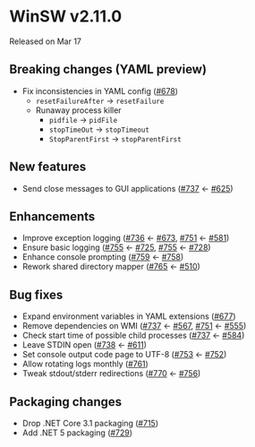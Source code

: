 # WinSW v2.11.0

Released on Mar 17

## Breaking changes (YAML preview)

- Fix inconsistencies in YAML config ([#678](https://github.com/winsw/winsw/pull/678))
  - `resetFailureAfter` → `resetFailure`
  - Runaway process killer
    - `pidfile` → `pidFile`
    - `stopTimeOut` → `stopTimeout`
    - `StopParentFirst` → `stopParentFirst`



## New features

- Send close messages to GUI applications ([#737](https://github.com/winsw/winsw/pull/737) ← [#625](https://github.com/winsw/winsw/pull/625))



## Enhancements

- Improve exception logging ([#736](https://github.com/winsw/winsw/pull/736) ← [#673](https://github.com/winsw/winsw/pull/673), [#751](https://github.com/winsw/winsw/pull/751) ← [#581](https://github.com/winsw/winsw/pull/581))
- Ensure basic logging ([#755](https://github.com/winsw/winsw/pull/755) ← [#725](https://github.com/winsw/winsw/pull/725), [#755](https://github.com/winsw/winsw/pull/755) ← [#728](https://github.com/winsw/winsw/pull/728))
- Enhance console prompting ([#759](https://github.com/winsw/winsw/pull/759) ← [#758](https://github.com/winsw/winsw/pull/758))
- Rework shared directory mapper ([#765](https://github.com/winsw/winsw/pull/765) ← [#510](https://github.com/winsw/winsw/pull/510))



## Bug fixes

- Expand environment variables in YAML extensions ([#677](https://github.com/winsw/winsw/pull/677))
- Remove dependencies on WMI ([#737](https://github.com/winsw/winsw/pull/737) ← [#567](https://github.com/winsw/winsw/pull/567), [#751](https://github.com/winsw/winsw/pull/751) ← [#555](https://github.com/winsw/winsw/pull/555))
- Check start time of possible child processes ([#737](https://github.com/winsw/winsw/pull/737) ← [#584](https://github.com/winsw/winsw/pull/584))
- Leave STDIN open ([#738](https://github.com/winsw/winsw/pull/738) ← [#611](https://github.com/winsw/winsw/pull/611))
- Set console output code page to UTF-8 ([#753](https://github.com/winsw/winsw/pull/753) ← [#752](https://github.com/winsw/winsw/pull/752))
- Allow rotating logs monthly ([#761](https://github.com/winsw/winsw/pull/761))
- Tweak stdout/stderr redirections ([#770](https://github.com/winsw/winsw/pull/770) ← [#756](https://github.com/winsw/winsw/pull/756))



## Packaging changes

- Drop .NET Core 3.1 packaging ([#715](https://github.com/winsw/winsw/pull/715))
- Add .NET 5 packaging ([#729](https://github.com/winsw/winsw/pull/729))

